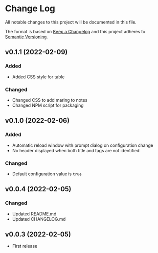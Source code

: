 <!--
# Change Log

Tags:

- Added          for new features.
- Changed        for changes in existing functionality.
- Deprecated     for soon-to-be removed features.
- Fixed          for any bug fixes.
- Security       in case of vulnerabilities.


Policy:

- Keep an Unreleased section at the top to track upcoming changes.
- YYYY-MM-DD for date format


# Semantic Versioning

- MAJOR version     when you make incompatible API changes,
- MINOR version     when you add functionality in a backwards compatible manner, and
- PATCH version     when you make backwards compatible bug fixes.

-->

# Change Log

All notable changes to this project will be documented in this file.

The format is based on [Keep a Changelog](http://keepachangelog.com/)
and this project adheres to [Semantic Versioning](http://semver.org/).

## v0.1.1 (2022-02-09)

### Added

- Added CSS style for table

### Changed

- Changed CSS to add maring to notes
- Changed NPM script for packaging

## v0.1.0 (2022-02-06)

### Added

- Automatic reload window with prompt dialog on configuration change
- No header displayed when both title and tags are not identified

### Changed

- Default configuration value is `true`

## v0.0.4 (2022-02-05)

### Changed

- Updated README.md
- Updated CHANGELOG.md

## v0.0.3 (2022-02-05)

- First release